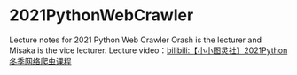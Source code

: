 # 2021PythonWebCrawler

Lecture notes for 2021 Python Web Crawler
Orash is the lecturer and Misaka is the vice lecturer.
Lecture video：[bilibili:【小小图灵社】2021Python冬季网络爬虫课程](https://www.bilibili.com/video/BV1iv4y1o7t5)
